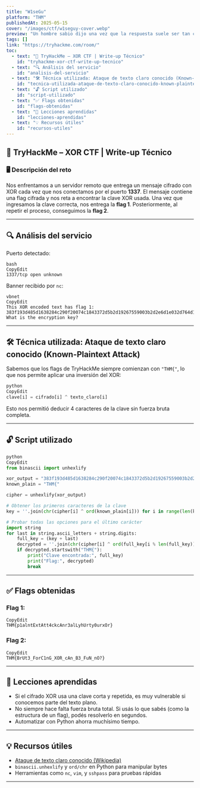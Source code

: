 ```yaml
---
title: "W1seGu"
platform: "THM"
publishedAt: 2025-05-15
cover: "/images/ctf/w1seguy-cover.webp"
preview: "Un hombre sabio dijo una vez que la respuesta suele ser tan clara como el día."
tags: []
link: "https://tryhackme.com/room/"
toc:
  - text: "🧱 TryHackMe – XOR CTF | Write-up Técnico"
    id: "tryhackme-xor-ctf-write-up-tecnico"
  - text: "🔍 Análisis del servicio"
    id: "analisis-del-servicio"
  - text: "🛠️ Técnica utilizada: Ataque de texto claro conocido (Known-Plaintext Attack)"
    id: "tecnica-utilizada-ataque-de-texto-claro-conocido-known-plaintext-attack"
  - text: "🔓 Script utilizado"
    id: "script-utilizado"
  - text: "✅ Flags obtenidas"
    id: "flags-obtenidas"
  - text: "🧠 Lecciones aprendidas"
    id: "lecciones-aprendidas"
  - text: "💡 Recursos útiles"
    id: "recursos-utiles"
---
```


## 🧱 TryHackMe – XOR CTF | Write-up Técnico


### 🖥️ Descripción del reto


Nos enfrentamos a un servidor remoto que entrega un mensaje cifrado con XOR cada vez que nos conectamos por el puerto **1337**. El mensaje contiene una flag cifrada y nos reta a encontrar la clave XOR usada. Una vez que ingresamos la clave correcta, nos entrega la **flag 1**. Posteriormente, al repetir el proceso, conseguimos la **flag 2**.


---


## 🔍 Análisis del servicio


Puerto detectado:


```shell
bash
CopyEdit
1337/tcp open unknown
```


Banner recibido por `nc`:


```plain text
vbnet
CopyEdit
This XOR encoded text has flag 1: 383f193d485d1638284c290f20074c1843372d5b2d19267559003b2d2e6d1e032d764d1e0f1b3445
What is the encryption key?
```


---


## 🛠️ Técnica utilizada: Ataque de texto claro conocido (Known-Plaintext Attack)


Sabemos que los flags de TryHackMe siempre comienzan con `"THM{"`, lo que nos permite aplicar una inversión del XOR:


```python
python
CopyEdit
clave[i] = cifrado[i] ^ texto_claro[i]
```


Esto nos permitió deducir 4 caracteres de la clave sin fuerza bruta completa.


---


## 🔓 Script utilizado


```python
python
CopyEdit
from binascii import unhexlify

xor_output = "383f193d485d1638284c290f20074c1843372d5b2d19267559003b2d2e6d1e032d764d1e0f1b3445"
known_plain = "THM{"

cipher = unhexlify(xor_output)

# Obtener los primeros caracteres de la clave
key = ''.join(chr(cipher[i] ^ ord(known_plain[i])) for i in range(len(known_plain)))

# Probar todas las opciones para el último carácter
import string
for last in string.ascii_letters + string.digits:
    full_key = (key + last)
    decrypted = ''.join(chr(cipher[i] ^ ord(full_key[i % len(full_key)])) for i in range(len(cipher)))
    if decrypted.startswith("THM{"):
        print("Clave encontrada:", full_key)
        print("Flag:", decrypted)
        break
```


---


## ✅ Flags obtenidas


### Flag 1:


```plain text
CopyEdit
THM{p1alntExtAtt4ckcAnr3alLyhUrty0urxOr}
```


### Flag 2:


```plain text
CopyEdit
THM{BrUt3_ForC1nG_XOR_cAn_B3_FuN_nO?}
```


---


## 🧠 Lecciones aprendidas

- Si el cifrado XOR usa una clave corta y repetida, es muy vulnerable si conocemos parte del texto plano.
- No siempre hace falta fuerza bruta total. Si usás lo que sabés (como la estructura de un flag), podés resolverlo en segundos.
- Automatizar con Python ahorra muchísimo tiempo.

---


## 💡 Recursos útiles

- [Ataque de texto claro conocido (Wikipedia)](https://en.wikipedia.org/wiki/Known-plaintext_attack)
- `binascii.unhexlify` y `ord/chr` en Python para manipular bytes
- Herramientas como `nc`, `vim`, y `sshpass` para pruebas rápidas

---

